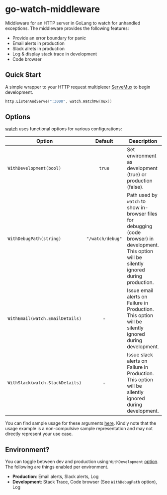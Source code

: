 # go-watch-middleware

Middleware for an HTTP server in GoLang to watch for unhandled exceptions. The middleware provides the following features:

- Provide an error boundary for panic
- Email alerts in production
- Slack alrets in production
- Log & display stack trace in development
- Code browser 

## Quick Start
A simple wrapper to your HTTP request multiplexer [ServeMux](https://golang.org/pkg/net/http/#ServeMux) to begin development.
```go
http.ListenAndServe(":3000", watch.WatchMw(mux))
```

## Options
[watch](#go-watch-middleware) uses functional options for various configurations:

Option | Default | Description
---- | :----: | --------
`WithDevelopment(bool)` | `true` | Set environment as development (true) or production (false). 
`WithDebugPath(string)` | `"/watch/debug"` | Path used by `watch` to show in-browser files for debugging (code browser) in development. This option will be silently ignored during production.
`WithEmail(watch.EmailDetails)` | - | Issue email alerts on Failure in Production. This option will be silently ignored during development.
`WithSlack(watch.SlackDetails)` | - | Issue slack alerts on Failure in Production. This option will be silently ignored during development.

You can find sample usage for these arguments [here](example/main.go). Kindly note that the usage example is a non-compulsive sample representation and may not directly represent your use case.

## Environment?
You can toggle between dev and production using `WithDevelopment` [option](#options). The following are things enabled per environment.

- **Production**: Email alerts, Slack alerts, Log
- **Development**: Stack Trace, Code browser (See `WithDebugPath` option), Log

